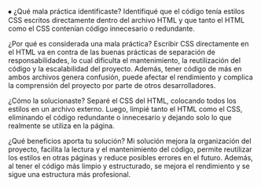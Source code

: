 ⦁	¿Qué mala práctica identificaste?
Identifiqué que el código tenía estilos CSS escritos directamente dentro del archivo HTML y que tanto el HTML como el CSS contenían código innecesario o redundante.

¿Por qué es considerada una mala práctica?
Escribir CSS directamente en el HTML va en contra de las buenas prácticas de separación de responsabilidades, lo cual dificulta el mantenimiento, la reutilización del código y la escalabilidad del proyecto. Además, tener código de más en ambos archivos genera confusión, puede afectar el rendimiento y complica la comprensión del proyecto por parte de otros desarrolladores.

¿Cómo la solucionaste?
Separé el CSS del HTML, colocando todos los estilos en un archivo externo. Luego, limpié tanto el HTML como el CSS, eliminando el código redundante o innecesario y dejando solo lo que realmente se utiliza en la página.

¿Qué beneficios aporta tu solución?
Mi solución mejora la organización del proyecto, facilita la lectura y el mantenimiento del código, permite reutilizar los estilos en otras páginas y reduce posibles errores en el futuro. Además, al tener el código más limpio y estructurado, se mejora el rendimiento y se sigue una estructura más profesional.

